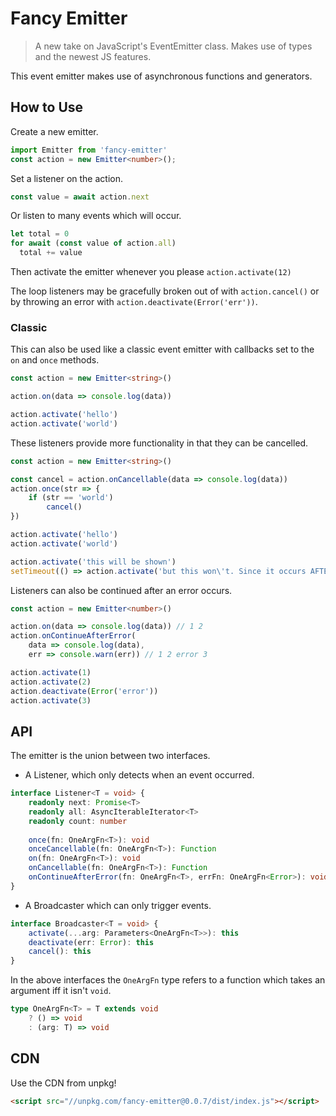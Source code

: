 # Fancy Emitter
> A new take on JavaScript's EventEmitter class. Makes use of types and the newest JS features.

This event emitter makes use of asynchronous functions and generators.

## How to Use
Create a new emitter.

```typescript
import Emitter from 'fancy-emitter'
const action = new Emitter<number>();
```

Set a listener on the action. 
```typescript
const value = await action.next
```

Or listen to many events which will occur.
```typescript
let total = 0
for await (const value of action.all)
  total += value
```

Then activate the emitter whenever you please `action.activate(12)`

The loop listeners may be gracefully broken out of with `action.cancel()`
or by throwing an error with `action.deactivate(Error('err'))`.

### Classic
This can also be used like a classic event emitter with callbacks set to the `on` and `once` methods.
```typescript
const action = new Emitter<string>()

action.on(data => console.log(data))

action.activate('hello')
action.activate('world')
```

These listeners provide more functionality in that they can be cancelled.
```typescript
const action = new Emitter<string>()

const cancel = action.onCancellable(data => console.log(data))
action.once(str => {
    if (str == 'world')
        cancel()
})

action.activate('hello')
action.activate('world')

action.activate('this will be shown')
setTimeout(() => action.activate('but this won\'t. Since it occurs AFTER the cancel has time to propagate'))
```

Listeners can also be continued after an error occurs.
```typescript
const action = new Emitter<number>()

action.on(data => console.log(data)) // 1 2
action.onContinueAfterError(
    data => console.log(data),
    err => console.warn(err)) // 1 2 error 3

action.activate(1)
action.activate(2)
action.deactivate(Error('error'))
action.activate(3)
```

## API
The emitter is the union between two interfaces.

+ A Listener, which only detects when an event occurred.
```typescript
interface Listener<T = void> {
    readonly next: Promise<T>
    readonly all: AsyncIterableIterator<T>
    readonly count: number
    
    once(fn: OneArgFn<T>): void
    onceCancellable(fn: OneArgFn<T>): Function
    on(fn: OneArgFn<T>): void
    onCancellable(fn: OneArgFn<T>): Function
    onContinueAfterError(fn: OneArgFn<T>, errFn: OneArgFn<Error>): void
}
```

+ A Broadcaster which can only trigger events.
```typescript
interface Broadcaster<T = void> {
    activate(...arg: Parameters<OneArgFn<T>>): this
    deactivate(err: Error): this
    cancel(): this
}
```

In the above interfaces the `OneArgFn` type refers to a function which takes an argument iff it isn't `void`.
```typescript
type OneArgFn<T> = T extends void
    ? () => void
    : (arg: T) => void
```

## CDN
Use the CDN from unpkg!
```html
<script src="//unpkg.com/fancy-emitter@0.0.7/dist/index.js"></script>
```